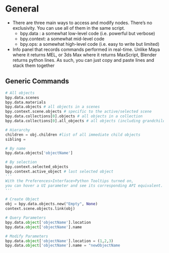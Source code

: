 # General

- There are three main ways to access and modify nodes. There’s no exclusivity. You can use all of them in the same script.
  - bpy.data : a somewhat low-level code (i.e. powerful but verbose)
  - bpy.context: a somewhat mid-level code
  - bpy.ops: a somewhat high-level code (i.e. easy to write but limited)
- Info panel that records commands performed in real-time. Unlike Maya where it returns MEL, or 3ds Max where it returns MaxScript, Blender returns python lines. As such, you can just copy and paste lines and stack them together

## Generic Commands

```python
# All objects
bpy.data.scenes
bpy.data.materials
bpy.data.objects # all objects in a scenes
bpy.context.scene.objects # specific to the active/selected scene
bpy.data.collections[0].objects # all objects in a collection
bpy.data.collections[0].all_objects # all objects (including grandchildren) in the collection of a collection  

# Hierarchy 
children = obj.children #list of all immediate child objects
sibling = 

# By name
bpy.data.objects['objectName']

# By selection
bpy.context.selected_objects
bpy.context.active_object # last selected object
'''
With the Preferences>Interface>Python Tooltips turned on,
you can hover a UI parameter and see its corresponding API equivalent.
'''

# Create Object
obj = bpy.data.objects.new("Empty", None)
context.scene.objects.link(obj)

# Query Parameters
bpy.data.object['objectName'].location
bpy.data.object['objectName'].name

# Modify Parameters
bpy.data.object['objectName'].location = (1,2,3)
bpy.data.object['objectName'].name = "newObjectName
```
